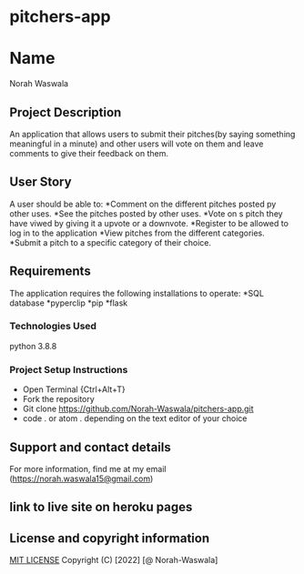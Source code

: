 # pitchers-app
# Name
Norah Waswala
## Project Description
An application that allows users to submit their pitches(by saying something meaningful in a minute) and other users will vote on them and leave comments to give their feedback on them.
## User Story
A user should be able to:
*Comment on the different pitches posted py other uses.
*See the pitches posted by other uses.
*Vote on s pitch they have viwed by giving it a upvote or a downvote.
*Register to be allowed to log in to the application
*View pitches from the different categories.
*Submit a pitch to a specific category of their choice.
## Requirements
The application requires the following installations to operate:
*SQL database
*pyperclip
*pip
*flask
### Technologies Used
python 3.8.8
### Project Setup Instructions
* Open Terminal {Ctrl+Alt+T}
* Fork the repository
* Git clone https://github.com/Norah-Waswala/pitchers-app.git
* code . or atom . depending on the text editor of your choice
## Support and contact details
For more information, find me at my email (https://norah.waswala15@gmail.com)

## link to live site on heroku pages
## License and copyright information
[MIT LICENSE](LICENSE)
Copyright (C) [2022] [@ Norah-Waswala]

